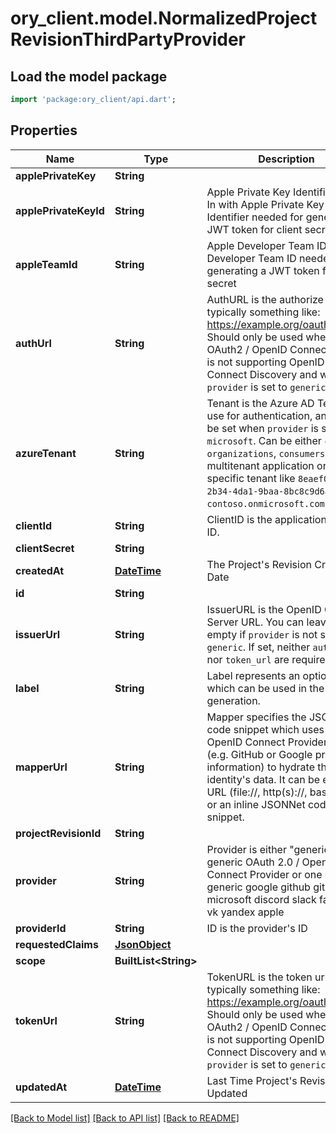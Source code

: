 # ory_client.model.NormalizedProjectRevisionThirdPartyProvider

## Load the model package
```dart
import 'package:ory_client/api.dart';
```

## Properties
Name | Type | Description | Notes
------------ | ------------- | ------------- | -------------
**applePrivateKey** | **String** |  | [optional] 
**applePrivateKeyId** | **String** | Apple Private Key Identifier  Sign In with Apple Private Key Identifier needed for generating a JWT token for client secret | [optional] 
**appleTeamId** | **String** | Apple Developer Team ID  Apple Developer Team ID needed for generating a JWT token for client secret | [optional] 
**authUrl** | **String** | AuthURL is the authorize url, typically something like: https://example.org/oauth2/auth Should only be used when the OAuth2 / OpenID Connect server is not supporting OpenID Connect Discovery and when `provider` is set to `generic`. | [optional] 
**azureTenant** | **String** | Tenant is the Azure AD Tenant to use for authentication, and must be set when `provider` is set to `microsoft`.  Can be either `common`, `organizations`, `consumers` for a multitenant application or a specific tenant like `8eaef023-2b34-4da1-9baa-8bc8c9d6a490` or `contoso.onmicrosoft.com`. | [optional] 
**clientId** | **String** | ClientID is the application's Client ID. | [optional] 
**clientSecret** | **String** |  | [optional] 
**createdAt** | [**DateTime**](DateTime.md) | The Project's Revision Creation Date | [optional] 
**id** | **String** |  | [optional] 
**issuerUrl** | **String** | IssuerURL is the OpenID Connect Server URL. You can leave this empty if `provider` is not set to `generic`. If set, neither `auth_url` nor `token_url` are required. | [optional] 
**label** | **String** | Label represents an optional label which can be used in the UI generation. | [optional] 
**mapperUrl** | **String** | Mapper specifies the JSONNet code snippet which uses the OpenID Connect Provider's data (e.g. GitHub or Google profile information) to hydrate the identity's data.  It can be either a URL (file://, http(s)://, base64://) or an inline JSONNet code snippet. | [optional] 
**projectRevisionId** | **String** |  | [optional] 
**provider** | **String** | Provider is either \"generic\" for a generic OAuth 2.0 / OpenID Connect Provider or one of: generic google github gitlab microsoft discord slack facebook vk yandex apple | [optional] 
**providerId** | **String** | ID is the provider's ID | [optional] 
**requestedClaims** | [**JsonObject**](.md) |  | [optional] 
**scope** | **BuiltList&lt;String&gt;** |  | [optional] 
**tokenUrl** | **String** | TokenURL is the token url, typically something like: https://example.org/oauth2/token  Should only be used when the OAuth2 / OpenID Connect server is not supporting OpenID Connect Discovery and when `provider` is set to `generic`. | [optional] 
**updatedAt** | [**DateTime**](DateTime.md) | Last Time Project's Revision was Updated | [optional] 

[[Back to Model list]](../README.md#documentation-for-models) [[Back to API list]](../README.md#documentation-for-api-endpoints) [[Back to README]](../README.md)



